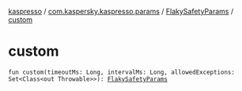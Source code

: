 [kaspresso](../../index.md) / [com.kaspersky.kaspresso.params](../index.md) / [FlakySafetyParams](index.md) / [custom](./custom.md)

# custom

`fun custom(timeoutMs: Long, intervalMs: Long, allowedExceptions: Set<Class<out Throwable>>): `[`FlakySafetyParams`](index.md)